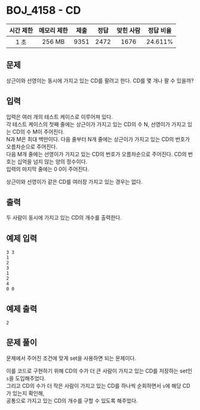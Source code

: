 # BOJ_4158 - CD

| 시간 제한 | 메모리 제한 | 제출 | 정답 | 맞힌 사람 | 정답 비율 |
| :-------: | :---------: | :--: | :--: | :-------: | :-------: |
|   1 초    |   256 MB    | 9351 | 2472 |   1676    |  24.611%  |

## 문제

상근이와 선영이는 동시에 가지고 있는 CD를 팔려고 한다. CD를 몇 개나 팔 수 있을까?

## 입력

입력은 여러 개의 테스트 케이스로 이루어져 있다.  
각 테스트 케이스의 첫째 줄에는 상근이가 가지고 있는 CD의 수 N, 선영이가 가지고 있는 CD의 수 M이 주어진다.  
N과 M은 최대 백만이다. 다음 줄부터 N개 줄에는 상근이가 가지고 있는 CD의 번호가 오름차순으로 주어진다.  
다음 M개 줄에는 선영이가 가지고 있는 CD의 번호가 오름차순으로 주어진다. CD의 번호는 십억을 넘지 않는 양의 정수이다.  
입력의 마지막 줄에는 0 0이 주어진다.

상근이와 선영이가 같은 CD를 여러장 가지고 있는 경우는 없다.

## 출력

두 사람이 동시에 가지고 있는 CD의 개수를 출력한다.

## 예제 입력

```
3 3
1
2
3
1
2
4
0 0
```

## 예제 출력

```
2
```

## 문제 풀이

문제에서 주어진 조건에 맞게 set을 사용하면 되는 문제이다.

이를 코드로 구현하기 위해 CD의 수가 더 큰 사람이 가지고 있는 CD를 저장하는 set인 `s`을 도입해주었다.  
그리고 CD의 수가 더 작은 사람이 가지고 있는 CD를 하나씩 순회하면서 `s`에 해당 CD가 있는지 확인해,  
공통으로 가지고 있는 CD의 개수를 구할 수 있도록 해주었다.
